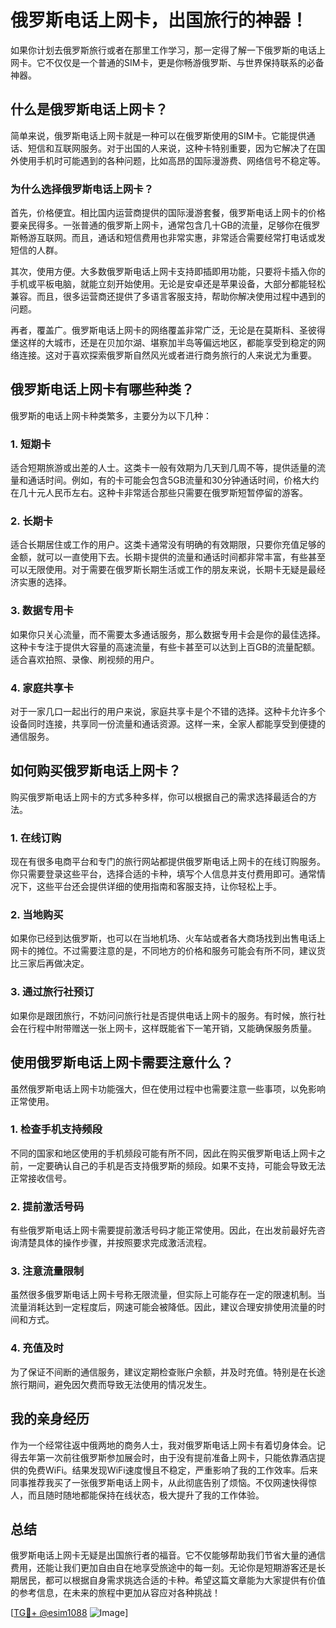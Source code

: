 # 俄罗斯电话上网卡，出国旅行的神器！
如果你计划去俄罗斯旅行或者在那里工作学习，那一定得了解一下俄罗斯的电话上网卡。它不仅仅是一个普通的SIM卡，更是你畅游俄罗斯、与世界保持联系的必备神器。

## 什么是俄罗斯电话上网卡？
简单来说，俄罗斯电话上网卡就是一种可以在俄罗斯使用的SIM卡。它能提供通话、短信和互联网服务。对于出国的人来说，这种卡特别重要，因为它解决了在国外使用手机时可能遇到的各种问题，比如高昂的国际漫游费、网络信号不稳定等。

### 为什么选择俄罗斯电话上网卡？
首先，价格便宜。相比国内运营商提供的国际漫游套餐，俄罗斯电话上网卡的价格要亲民得多。一张普通的俄罗斯上网卡，通常包含几十GB的流量，足够你在俄罗斯畅游互联网。而且，通话和短信费用也非常实惠，非常适合需要经常打电话或发短信的人群。

其次，使用方便。大多数俄罗斯电话上网卡支持即插即用功能，只要将卡插入你的手机或平板电脑，就能立刻开始使用。无论是安卓还是苹果设备，大部分都能轻松兼容。而且，很多运营商还提供了多语言客服支持，帮助你解决使用过程中遇到的问题。

再者，覆盖广。俄罗斯电话上网卡的网络覆盖非常广泛，无论是在莫斯科、圣彼得堡这样的大城市，还是在贝加尔湖、堪察加半岛等偏远地区，都能享受到稳定的网络连接。这对于喜欢探索俄罗斯自然风光或者进行商务旅行的人来说尤为重要。

## 俄罗斯电话上网卡有哪些种类？
俄罗斯的电话上网卡种类繁多，主要分为以下几种：

### 1. 短期卡
适合短期旅游或出差的人士。这类卡一般有效期为几天到几周不等，提供适量的流量和通话时间。例如，有的卡可能会包含5GB流量和30分钟通话时间，价格大约在几十元人民币左右。这种卡非常适合那些只需要在俄罗斯短暂停留的游客。

### 2. 长期卡
适合长期居住或工作的用户。这类卡通常没有明确的有效期限，只要你充值足够的金额，就可以一直使用下去。长期卡提供的流量和通话时间都非常丰富，有些甚至可以无限使用。对于需要在俄罗斯长期生活或工作的朋友来说，长期卡无疑是最经济实惠的选择。

### 3. 数据专用卡
如果你只关心流量，而不需要太多通话服务，那么数据专用卡会是你的最佳选择。这种卡专注于提供大容量的高速流量，有些卡甚至可以达到上百GB的流量配额。适合喜欢拍照、录像、刷视频的用户。

### 4. 家庭共享卡
对于一家几口一起出行的用户来说，家庭共享卡是个不错的选择。这种卡允许多个设备同时连接，共享同一份流量和通话资源。这样一来，全家人都能享受到便捷的通信服务。

## 如何购买俄罗斯电话上网卡？
购买俄罗斯电话上网卡的方式多种多样，你可以根据自己的需求选择最适合的方法。

### 1. 在线订购
现在有很多电商平台和专门的旅行网站都提供俄罗斯电话上网卡的在线订购服务。你只需要登录这些平台，选择合适的卡种，填写个人信息并支付费用即可。通常情况下，这些平台还会提供详细的使用指南和客服支持，让你轻松上手。

### 2. 当地购买
如果你已经到达俄罗斯，也可以在当地机场、火车站或者各大商场找到出售电话上网卡的摊位。不过需要注意的是，不同地方的价格和服务可能会有所不同，建议货比三家后再做决定。

### 3. 通过旅行社预订
如果你是跟团旅行，不妨问问旅行社是否提供电话上网卡的服务。有时候，旅行社会在行程中附带赠送一张上网卡，这样既能省下一笔开销，又能确保服务质量。

## 使用俄罗斯电话上网卡需要注意什么？
虽然俄罗斯电话上网卡功能强大，但在使用过程中也需要注意一些事项，以免影响正常使用。

### 1. 检查手机支持频段
不同的国家和地区使用的手机频段可能有所不同，因此在购买俄罗斯电话上网卡之前，一定要确认自己的手机是否支持俄罗斯的频段。如果不支持，可能会导致无法正常接收信号。

### 2. 提前激活号码
有些俄罗斯电话上网卡需要提前激活号码才能正常使用。因此，在出发前最好先咨询清楚具体的操作步骤，并按照要求完成激活流程。

### 3. 注意流量限制
虽然很多俄罗斯电话上网卡号称无限流量，但实际上可能存在一定的限速机制。当流量消耗达到一定程度后，网速可能会被降低。因此，建议合理安排使用流量的时间和方式。

### 4. 充值及时
为了保证不间断的通信服务，建议定期检查账户余额，并及时充值。特别是在长途旅行期间，避免因欠费而导致无法使用的情况发生。

## 我的亲身经历
作为一个经常往返中俄两地的商务人士，我对俄罗斯电话上网卡有着切身体会。记得去年第一次前往俄罗斯参加展会时，由于没有提前准备上网卡，只能依靠酒店提供的免费WiFi。结果发现WiFi速度慢且不稳定，严重影响了我的工作效率。后来同事推荐我买了一张俄罗斯电话上网卡，从此彻底告别了烦恼。不仅网速快得惊人，而且随时随地都能保持在线状态，极大提升了我的工作体验。

## 总结
俄罗斯电话上网卡无疑是出国旅行者的福音。它不仅能够帮助我们节省大量的通信费用，还能让我们更加自由自在地享受旅途中的每一刻。无论你是短期游客还是长期居民，都可以根据自身需求挑选合适的卡种。希望这篇文章能为大家提供有价值的参考信息，在未来的旅程中更加从容应对各种挑战！

[[TG💪+ @esim1088](https://t.me/s/esim1088) ![Image](https://i.postimg.cc/4NQfJmqS/Snipaste-2025-05-13-00-14-12.png)]